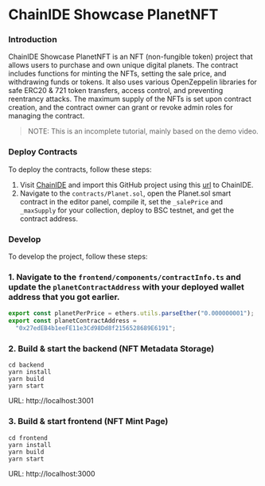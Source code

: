 # ChainIDE Showcase PlanetNFT

### Introduction
ChainIDE Showcase PlanetNFT is an NFT (non-fungible token) project that allows users to purchase and own unique digital planets. The contract includes functions for minting the NFTs, setting the sale price, and withdrawing funds or tokens. It also uses various OpenZeppelin libraries for safe ERC20 & 721 token transfers, access control, and preventing reentrancy attacks. The maximum supply of the NFTs is set upon contract creation, and the contract owner can grant or revoke admin roles for managing the contract.

> NOTE: This is an incomplete tutorial, mainly based on the demo video.

### Deploy Contracts
To deploy the contracts, follow these steps:

1. Visit [ChainIDE](https://chainide.com/) and import this GitHub project using this [url](https://github.com/MatrixLabsTech/chainide-showcase-planetnft-bsc.git) to ChainIDE.
2. Navigate to the `contracts/Planet.sol`, open the Planet.sol smart contract in the editor panel, compile it, set the `_salePrice` and `_maxSupply` for your collection, deploy to BSC testnet, and get the contract address.

###  Develop
To develop the project, follow these steps:

### 1. Navigate to the `frontend/components/contractInfo.ts` and update the `planetContractAddress` with your deployed wallet address that you got earlier. 

```typescript
export const planetPerPrice = ethers.utils.parseEther("0.000000001");
export const planetContractAddress =
  "0x27edEB4b1eeFE11e3Cd98Dd8f2156528689E6191";
```

### 2. Build & start the backend (NFT Metadata Storage)
```
cd backend
yarn install
yarn build
yarn start

```
URL: http://localhost:3001

### 3. Build & start frontend (NFT Mint Page)
```
cd frontend
yarn install
yarn build
yarn start
```
URL: http://localhost:3000
